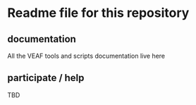 # Readme file for this repository

## documentation

All the VEAF tools and scripts documentation live here

## participate / help

TBD